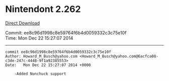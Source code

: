 # Nintendont 2.262
[Direct Download](./Nintendont.zip)

Commit: ee8c96d1998c8e59764f6b4d0059332c3c75e10f  
Time: Mon Dec 22 15:27:07 2014   

-----

```
commit ee8c96d1998c8e59764f6b4d0059332c3c75e10f
Author: Howard_M_Busch@yahoo.com <Howard_M_Busch@yahoo.com@6acfca08-c3de-247c-4448-9f1a92385553>
Date:   Mon Dec 22 15:27:07 2014 +0000

    -Added Nunchuck support
```
